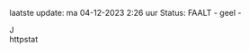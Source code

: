 laatste update: 
ma 04-12-2023  2:26   uur 
Status: FAALT - geel - 
<div class="service R">J</div><div class="service Y">httpstat</div>